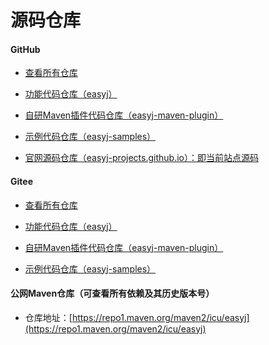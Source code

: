 # 源码仓库

<div>
  <div class="fl">

#### GitHub

* [查看所有仓库](https://github.com/orgs/easyj-projects/repositories)
* [功能代码仓库（easyj）](https://github.com/easyj-projects/easyj)
* [自研Maven插件代码仓库（easyj-maven-plugin）](https://github.com/easyj-projects/easyj-maven-plugin)
* [示例代码仓库（easyj-samples）](https://github.com/easyj-projects/easyj-samples)
* [官网源码仓库（easyj-projects.github.io）：即当前站点源码](https://github.com/easyj-projects/easyj-projects.github.io)

  </div>
  <div class="fl ml30">

#### Gitee

* [查看所有仓库](https://gitee.com/organizations/easyj-projects/projects)
* [功能代码仓库（easyj）](https://gitee.com/easyj-projects/easyj)
* [自研Maven插件代码仓库（easyj-maven-plugin）](https://gitee.com/easyj-projects/easyj-maven-plugin)
* [示例代码仓库（easyj-samples）](https://gitee.com/easyj-projects/easyj-samples)

  </div>
  <div class="clear"></div>
</div>


#### 公网Maven仓库（可查看所有依赖及其历史版本号）

* 仓库地址：[https://repo1.maven.org/maven2/icu/easyj](https://repo1.maven.org/maven2/icu/easyj)
